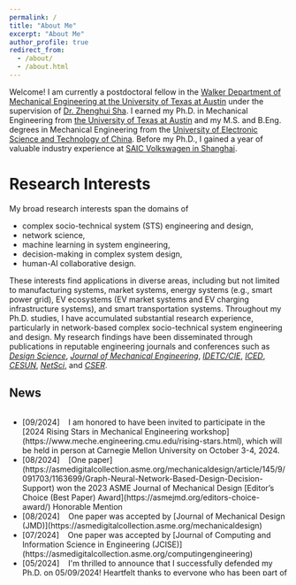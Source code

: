 ```yaml
---
permalink: /
title: "About Me"
excerpt: "About Me"
author_profile: true
redirect_from: 
  - /about/
  - /about.html
---
```


Welcome! I am currently a postdoctoral fellow in the [Walker Department of Mechanical Engineering at the University of Texas at Austin](https://www.me.utexas.edu/) under the supervision of [Dr. Zhenghui Sha](https://www.me.utexas.edu/people/faculty-directory/sha). I earned my Ph.D. in Mechanical Engineering from [the University of Texas at Austin](https://www.utexas.edu/) and my M.S. and B.Eng. degrees in Mechanical Engineering from the [University of Electronic Science and Technology of China](https://en.uestc.edu.cn/). Before my Ph.D., I gained a year of valuable industry experience at [SAIC Volkswagen in Shanghai](https://volkswagengroupchina.com.cn/en/partner/saicvolkswagen).  

Research Interests
======
My broad research interests span the domains of 
* complex socio-technical system (STS) engineering and design,
* network science,
* machine learning in system engineering,
* decision-making in complex system design,
* human-AI collaborative design.

These interests find applications in diverse areas, including but not limited to manufacturing systems, market systems, energy systems (e.g., smart power grid), EV ecosystems (EV market systems and EV charging infrastructure systems), and smart transportation systems. Throughout my Ph.D. studies, I have accumulated substantial research experience, particularly in network-based complex socio-technical system engineering and design. My research findings have been disseminated through publications in reputable engineering journals and conferences such as [*Design Science*](https://www.cambridge.org/core/journals/design-science), [*Journal of Mechanical Engineering*](https://asmedigitalcollection.asme.org/mechanicaldesign), [*IDETC/CIE*](https://event.asme.org/IDETC-CIE-2023), [*ICED*](https://iced21.designsociety.org/#:~:text=16th%20%2D%2020th%20August%202021,for%20designers%20and%20product%20developers.), [*CESUN*](https://cesun.org/), [*NetSci*](https://networks2021.net/), and [*CSER*](https://cser.info/cser2023/).

<!--
News
------
- [09/2024] &nbsp;&nbsp; I am honored to have been invited to participate in the [2024 Rising Stars in Mechanical Engineering workshop](https://www.meche.engineering.cmu.edu/rising-stars.html), which will be held in person at Carnegie Mellon University on October 3-4, 2024.
- [08/2024] &nbsp;&nbsp; [One paper](https://asmedigitalcollection.asme.org/mechanicaldesign/article/145/9/091703/1163699/Graph-Neural-Network-Based-Design-Decision-Support) won the 2023 ASME Journal of Mechanical Design [Editor’s Choice (Best Paper) Award](https://asmejmd.org/editors-choice-award/) Honorable Mention
- [08/2024] &nbsp;&nbsp; One paper was accepted by [Journal of Mechanical Design (JMD)](https://asmedigitalcollection.asme.org/mechanicaldesign)
- [07/2024] &nbsp;&nbsp; One paper was accepted by [Journal of Computing and Information Science in Engineering (JCISE)](https://asmedigitalcollection.asme.org/computingengineering)
- [05/2024] &nbsp;&nbsp; I'm thrilled to announce that I successfully defended my Ph.D. on 05/09/2024! Heartfelt thanks to everyone who has been part of this incredible journey!
- [05/2024] &nbsp;&nbsp; One paper was accepted by [IDETC-CIE 2024](https://event.asme.org/IDETC-CIE)
- [04/2024] &nbsp;&nbsp; Served as a reviewer for [IDETC-CIE 2024](https://event.asme.org/IDETC-CIE)
- [03/2024] &nbsp;&nbsp; I was invited to deliver my concluding internship presentation at [Ford](https://www.ford.com/)
- [01/2024] &nbsp;&nbsp; Served as a reviewer for [CSER 2024](https://cser.info/cser2023/cser2024/)
- [11/2023] &nbsp;&nbsp; Presented our [recent work](/files/abstract4.pdf) at [CESUN 2023](https://cesun.org/)
- [11/2023] &nbsp;&nbsp; Served as a volunteer for [CESUN 2023](https://cesun.org/)
- [06/2023] &nbsp;&nbsp; I will join [Ford Motor Company](https://www.ford.com/) as a data scientist intern
-->

News
------
<div style="height: 300px; overflow-y: scroll;">
  <ul>
  	<li>[09/2024] &nbsp;&nbsp; I am honored to have been invited to participate in the [2024 Rising Stars in Mechanical Engineering workshop](https://www.meche.engineering.cmu.edu/rising-stars.html), which will be held in person at Carnegie Mellon University on October 3-4, 2024. </li>
    <li>[08/2024] &nbsp;&nbsp; [One paper](https://asmedigitalcollection.asme.org/mechanicaldesign/article/145/9/091703/1163699/Graph-Neural-Network-Based-Design-Decision-Support) won the 2023 ASME Journal of Mechanical Design [Editor’s Choice (Best Paper) Award](https://asmejmd.org/editors-choice-award/) Honorable Mention </li>
    <li>[08/2024] &nbsp;&nbsp; One paper was accepted by [Journal of Mechanical Design (JMD)](https://asmedigitalcollection.asme.org/mechanicaldesign) </li>
    <li>[07/2024] &nbsp;&nbsp; One paper was accepted by [Journal of Computing and Information Science in Engineering (JCISE)](https://asmedigitalcollection.asme.org/computingengineering)</li>
    <li>[05/2024] &nbsp;&nbsp; I'm thrilled to announce that I successfully defended my Ph.D. on 05/09/2024! Heartfelt thanks to everyone who has been part of this incredible journey!</li>
    <li>[05/2024] &nbsp;&nbsp; One paper was accepted by [IDETC-CIE 2024](https://event.asme.org/IDETC-CIE)</li>
    <li>[04/2024] &nbsp;&nbsp; Served as a reviewer for [IDETC-CIE 2024](https://event.asme.org/IDETC-CIE)</li>
    <li>[03/2024] &nbsp;&nbsp; I was invited to deliver my concluding internship presentation at [Ford](https://www.ford.com/)</li>
    <li>[01/2024] &nbsp;&nbsp; Served as a reviewer for [CSER 2024](https://cser.info/cser2023/cser2024/)</li>
    <li>[11/2023] &nbsp;&nbsp; Presented our [recent work](/files/abstract4.pdf) at [CESUN 2023](https://cesun.org/)</li>
    <li>[11/2023] &nbsp;&nbsp; Served as a volunteer for [CESUN 2023](https://cesun.org/)</li>
    <li>[06/2023] &nbsp;&nbsp; I will join [Ford Motor Company](https://www.ford.com/) as a data scientist intern</li>
    <!-- <li>2023-01-25: Awarded research grant by the National Science Foundation.</li> -->
    <!-- Add more news items here -->
  </ul>
</div>


<!--

<script type="text/javascript" id="clustrmaps" src="//cdn.clustrmaps.com/map_v2.js?d=R_jX8VBZ0VOhrOvxXZ_ZTIgKn7Fxg_Vb1piiI5xolhc&cl=ffffff&w=210&h=140"></script>

A data-driven personal website
======
Like many other Jekyll-based GitHub Pages templates, academicpages makes you separate the website's content from its form. The content & metadata of your website are in structured markdown files, while various other files constitute the theme, specifying how to transform that content & metadata into HTML pages. You keep these various markdown (.md), YAML (.yml), HTML, and CSS files in a public GitHub repository. Each time you commit and push an update to the repository, the [GitHub pages](https://pages.github.com/) service creates static HTML pages based on these files, which are hosted on GitHub's servers free of charge.

Many of the features of dynamic content management systems (like Wordpress) can be achieved in this fashion, using a fraction of the computational resources and with far less vulnerability to hacking and DDoSing. You can also modify the theme to your heart's content without touching the content of your site. If you get to a point where you've broken something in Jekyll/HTML/CSS beyond repair, your markdown files describing your talks, publications, etc. are safe. You can rollback the changes or even delete the repository and start over -- just be sure to save the markdown files! Finally, you can also write scripts that process the structured data on the site, such as [this one](https://github.com/academicpages/academicpages.github.io/blob/master/talkmap.ipynb) that analyzes metadata in pages about talks to display [a map of every location you've given a talk](https://academicpages.github.io/talkmap.html).

Getting started
======
1. Register a GitHub account if you don't have one and confirm your e-mail (required!)
1. Fork [this repository](https://github.com/academicpages/academicpages.github.io) by clicking the "fork" button in the top right. 
1. Go to the repository's settings (rightmost item in the tabs that start with "Code", should be below "Unwatch"). Rename the repository "[your GitHub username].github.io", which will also be your website's URL.
1. Set site-wide configuration and create content & metadata (see below -- also see [this set of diffs](http://archive.is/3TPas) showing what files were changed to set up [an example site](https://getorg-testacct.github.io) for a user with the username "getorg-testacct")
1. Upload any files (like PDFs, .zip files, etc.) to the files/ directory. They will appear at https://[your GitHub username].github.io/files/example.pdf.  
1. Check status by going to the repository settings, in the "GitHub pages" section

Site-wide configuration
------
The main configuration file for the site is in the base directory in [_config.yml](https://github.com/academicpages/academicpages.github.io/blob/master/_config.yml), which defines the content in the sidebars and other site-wide features. You will need to replace the default variables with ones about yourself and your site's github repository. The configuration file for the top menu is in [_data/navigation.yml](https://github.com/academicpages/academicpages.github.io/blob/master/_data/navigation.yml). For example, if you don't have a portfolio or blog posts, you can remove those items from that navigation.yml file to remove them from the header. 

Create content & metadata
------
For site content, there is one markdown file for each type of content, which are stored in directories like _publications, _talks, _posts, _teaching, or _pages. For example, each talk is a markdown file in the [_talks directory](https://github.com/academicpages/academicpages.github.io/tree/master/_talks). At the top of each markdown file is structured data in YAML about the talk, which the theme will parse to do lots of cool stuff. The same structured data about a talk is used to generate the list of talks on the [Talks page](https://academicpages.github.io/talks), each [individual page](https://academicpages.github.io/talks/2012-03-01-talk-1) for specific talks, the talks section for the [CV page](https://academicpages.github.io/cv), and the [map of places you've given a talk](https://academicpages.github.io/talkmap.html) (if you run this [python file](https://github.com/academicpages/academicpages.github.io/blob/master/talkmap.py) or [Jupyter notebook](https://github.com/academicpages/academicpages.github.io/blob/master/talkmap.ipynb), which creates the HTML for the map based on the contents of the _talks directory).

**Markdown generator**

I have also created [a set of Jupyter notebooks](https://github.com/academicpages/academicpages.github.io/tree/master/markdown_generator
) that converts a CSV containing structured data about talks or presentations into individual markdown files that will be properly formatted for the academicpages template. The sample CSVs in that directory are the ones I used to create my own personal website at stuartgeiger.com. My usual workflow is that I keep a spreadsheet of my publications and talks, then run the code in these notebooks to generate the markdown files, then commit and push them to the GitHub repository.

How to edit your site's GitHub repository
------
Many people use a git client to create files on their local computer and then push them to GitHub's servers. If you are not familiar with git, you can directly edit these configuration and markdown files directly in the github.com interface. Navigate to a file (like [this one](https://github.com/academicpages/academicpages.github.io/blob/master/_talks/2012-03-01-talk-1.md) and click the pencil icon in the top right of the content preview (to the right of the "Raw | Blame | History" buttons). You can delete a file by clicking the trashcan icon to the right of the pencil icon. You can also create new files or upload files by navigating to a directory and clicking the "Create new file" or "Upload files" buttons. 

Example: editing a markdown file for a talk
![Editing a markdown file for a talk](/images/editing-talk.png)


For more info
------
More info about configuring academicpages can be found in [the guide](https://academicpages.github.io/markdown/). The [guides for the Minimal Mistakes theme](https://mmistakes.github.io/minimal-mistakes/docs/configuration/) (which this theme was forked from) might also be helpful.
-->
